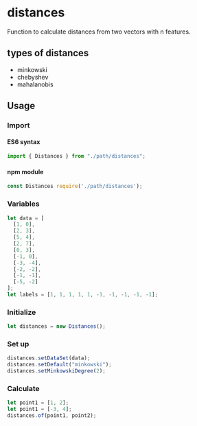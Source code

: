 # distances

Function to calculate distances from two vectors with n features.

## types of distances

- minkowski
- chebyshev
- mahalanobis

## Usage

### Import

#### ES6 syntax

```javascript
import { Distances } from "./path/distances";
```

#### npm module

```javascript
const Distances require('./path/distances');
```

### Variables

```javascript
let data = [
  [1, 0],
  [2, 3],
  [5, 4],
  [2, 7],
  [0, 3],
  [-1, 0],
  [-3, -4],
  [-2, -2],
  [-1, -1],
  [-5, -2]
];
let labels = [1, 1, 1, 1, 1, -1, -1, -1, -1, -1];
```

### Initialize

```javascript
let distances = new Distances();
```

### Set up

```javascript
distances.setDataSet(data);
distances.setDefault("minkowski");
distances.setMinkowskiDegree(2);
```

### Calculate

```javascript
let point1 = [1, 2];
let point1 = [-3, 4];
distances.of(point1, point2);
```
